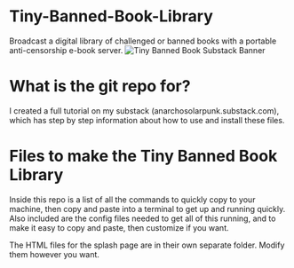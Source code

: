 # Tiny-Banned-Book-Library
Broadcast a digital library of challenged or banned books with a portable anti-censorship e-book server.
![Tiny Banned Book Substack Banner](https://user-images.githubusercontent.com/112988379/190521767-d0df6dc2-325f-4ca4-832c-1b37aaf9d3ca.png)

# What is the git repo for?
I created a full tutorial on my substack (anarchosolarpunk.substack.com), which has step by step information about how to use and install these files. 

# Files to make the Tiny Banned Book Library 
Inside this repo is a list of all the commands to quickly copy to your machine, then copy and paste into a terminal to get up and running quickly. 
Also included are the config files needed to get all of this running, and to make it easy to copy and paste, then customize if you want. 

The HTML files for the splash page are in their own separate folder. Modify them however you want. 
